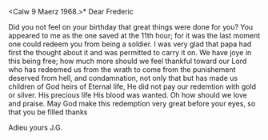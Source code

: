  <Calw 9 Maerz 1968.>*
Dear Frederic

Did you not feel on your birthday that great things were done for you? You appeared to me as the one saved at the 11th hour; for it was the last moment one could redeem you from being a soldier. I was very glad that papa had first the thought about it and was permitted to carry it on. We have joye in this being free; how much more should we feel thankful toward our Lord who has redeemed us from the wrath to come from the punishement deserved from hell, and condamnation, not only that but has made us children of God heirs of Eternal life, He did not pay our redemtion with gold or silver. His precious life His blood was wanted. Oh how should we love and praise. May God make this redemption very great before your eyes, so that you be filled thanks

 Adieu yours J.G.
